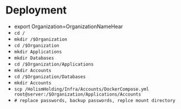 # Deployment

- export Organization=OrganizationNameHear
- `cd /`
- `mkdir /$Organization`
- `cd /$Organization`
- `mkdir Applications`
- `mkdir Databases`
- `cd /$Organization/Applications`
- `mkdir Accounts`
- `cd /$Organization/Databases`
- `mkdir Accounts`
- `scp /HolismHolding/Infra/Accounts/DockerCompose.yml root@server:/$Organization/Applications/Accounts`
- `# replace passwords, backup passwords, replce mount directory`
